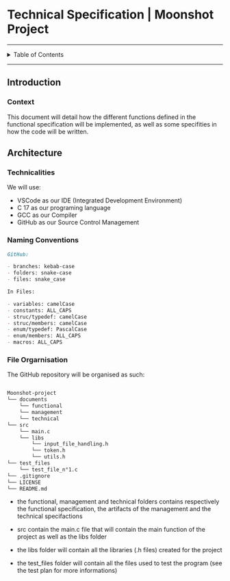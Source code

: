 # Technical Specification | Moonshot Project

---

<details>
<summary>Table of Contents</summary>

- [Technical Specification | Moonshot Project](#technical-specification--moonshot-project)
  - [Introduction](#introduction)
    - [Context](#context)
  - [Architecture](#architecture)
    - [Technicalities](#technicalities)
    - [Naming Conventions](#naming-conventions)
    - [File Organisation](#file-orgarnisation)

</details>

---

## Introduction

### Context

This document will detail how the different functions defined in the functional specification will be implemented, as well as some specifities in how the code will be written.

## Architecture

### Technicalities

We will use:

- VSCode as our IDE (Integrated Development Environment)
- C 17 as our programing language
- GCC as our Compiler
- GitHub as our Source Control Management

### Naming Conventions

```md
GitHub:

- branches: kebab-case
- folders: snake-case
- files: snake_case

In Files:

- variables: camelCase
- constants: ALL_CAPS
- struc/typedef: camelCase
- struc/members: camelCase
- enum/typedef: PascalCase
- enum/members: ALL_CAPS
- macros: ALL_CAPS

```

### File Orgarnisation

The GitHub repository will be organised as such:

```md

Moonshot-project
└── documents
    └── functional
    └── management
    └── technical
└── src
    └── main.c
    └── libs
        └── input_file_handling.h
        └── token.h
        └── utils.h
└── test_files
    └── test_file_n°1.c
└── .gitignore
└── LICENSE
└── README.md

```

- the functional, management and technical folders contains respectively the functional specification, the artifacts of the management and the technical specifactions

- src contain the main.c file that will contain the main function of the project as well as the libs folder

- the libs folder will contain all the libraries (.h files) created for the project

- the test_files folder will contain all the files used to test the program (see the test plan for more informations)
